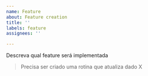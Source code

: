 ```yaml
---
name: Feature
about: Feature creation
title: ''
labels: feature
assignees: ''

---
```


Descreva qual feature será implementada
> Precisa ser criado uma rotina que atualiza dado X
